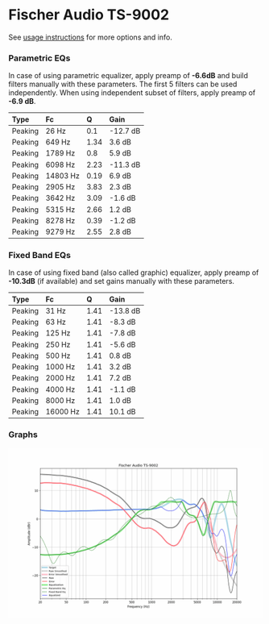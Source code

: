 # Fischer Audio TS-9002
See [usage instructions](https://github.com/jaakkopasanen/AutoEq#usage) for more options and info.

### Parametric EQs
In case of using parametric equalizer, apply preamp of **-6.6dB** and build filters manually
with these parameters. The first 5 filters can be used independently.
When using independent subset of filters, apply preamp of **-6.9 dB**.

| Type    | Fc       |    Q | Gain     |
|:--------|:---------|:-----|:---------|
| Peaking | 26 Hz    | 0.1  | -12.7 dB |
| Peaking | 649 Hz   | 1.34 | 3.6 dB   |
| Peaking | 1789 Hz  | 0.8  | 5.9 dB   |
| Peaking | 6098 Hz  | 2.23 | -11.3 dB |
| Peaking | 14803 Hz | 0.19 | 6.9 dB   |
| Peaking | 2905 Hz  | 3.83 | 2.3 dB   |
| Peaking | 3642 Hz  | 3.09 | -1.6 dB  |
| Peaking | 5315 Hz  | 2.66 | 1.2 dB   |
| Peaking | 8278 Hz  | 0.39 | -1.2 dB  |
| Peaking | 9279 Hz  | 2.55 | 2.8 dB   |

### Fixed Band EQs
In case of using fixed band (also called graphic) equalizer, apply preamp of **-10.3dB**
(if available) and set gains manually with these parameters.

| Type    | Fc       |    Q | Gain     |
|:--------|:---------|:-----|:---------|
| Peaking | 31 Hz    | 1.41 | -13.8 dB |
| Peaking | 63 Hz    | 1.41 | -8.3 dB  |
| Peaking | 125 Hz   | 1.41 | -7.8 dB  |
| Peaking | 250 Hz   | 1.41 | -5.6 dB  |
| Peaking | 500 Hz   | 1.41 | 0.8 dB   |
| Peaking | 1000 Hz  | 1.41 | 3.2 dB   |
| Peaking | 2000 Hz  | 1.41 | 7.2 dB   |
| Peaking | 4000 Hz  | 1.41 | -1.1 dB  |
| Peaking | 8000 Hz  | 1.41 | 1.0 dB   |
| Peaking | 16000 Hz | 1.41 | 10.1 dB  |

### Graphs
![](./Fischer%20Audio%20TS-9002.png)
